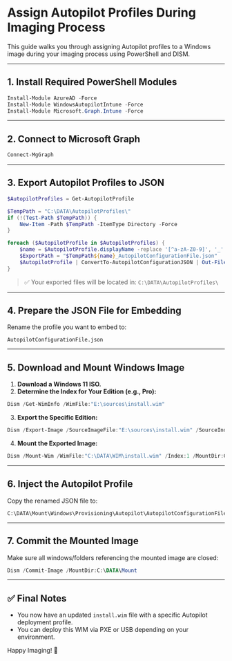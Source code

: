 # Assign Autopilot Profiles During Imaging Process

This guide walks you through assigning Autopilot profiles to a Windows image during your imaging process using PowerShell and DISM.

---

## 1. Install Required PowerShell Modules

```powershell
Install-Module AzureAD -Force
Install-Module WindowsAutopilotIntune -Force
Install-Module Microsoft.Graph.Intune -Force
```

---

## 2. Connect to Microsoft Graph

```powershell
Connect-MgGraph
```

---

## 3. Export Autopilot Profiles to JSON

```powershell
$AutopilotProfiles = Get-AutopilotProfile

$TempPath = "C:\DATA\AutopilotProfiles\"
if (!(Test-Path $TempPath)) {
    New-Item -Path $TempPath -ItemType Directory -Force
}

foreach ($AutopilotProfile in $AutopilotProfiles) {
    $name = $AutopilotProfile.displayName -replace '[^a-zA-Z0-9]', '_'
    $ExportPath = "$TempPath${name}_AutopilotConfigurationFile.json"
    $AutopilotProfile | ConvertTo-AutopilotConfigurationJSON | Out-File $ExportPath -Encoding ASCII
}
```

> ✅ Your exported files will be located in: `C:\DATA\AutopilotProfiles\`



---

## 4. Prepare the JSON File for Embedding

Rename the profile you want to embed to:

```
AutopilotConfigurationFile.json
```

---

## 5. Download and Mount Windows Image

1. **Download a Windows 11 ISO.**
2. **Determine the Index for Your Edition (e.g., Pro):**

```powershell
Dism /Get-WimInfo /WimFile:"E:\sources\install.wim"
```



3. **Export the Specific Edition:**

```powershell
Dism /Export-Image /SourceImageFile:"E:\sources\install.wim" /SourceIndex:6 /DestinationImageFile:C:\DATA\WIM\install.wim /Compress:max /CheckIntegrity
```

4. **Mount the Exported Image:**

```powershell
Dism /Mount-Wim /WimFile:"C:\DATA\WIM\install.wim" /Index:1 /MountDir:C:\DATA\Mount
```

---

## 6. Inject the Autopilot Profile

Copy the renamed JSON file to:

```
C:\DATA\Mount\Windows\Provisioning\Autopilot\AutopilotConfigurationFile.json
```



---

## 7. Commit the Mounted Image

Make sure all windows/folders referencing the mounted image are closed:

```powershell
Dism /Commit-Image /MountDir:C:\DATA\Mount
```

---

## ✅ Final Notes

- You now have an updated `install.wim` file with a specific Autopilot deployment profile.
- You can deploy this WIM via PXE or USB depending on your environment.

Happy Imaging! 🚀

